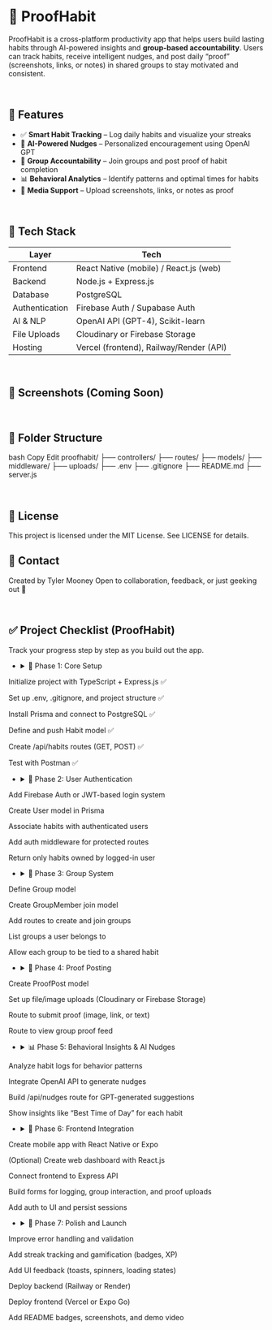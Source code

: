 # 🧠 ProofHabit

ProofHabit is a cross-platform productivity app that helps users build lasting habits through AI-powered insights and **group-based accountability**. Users can track habits, receive intelligent nudges, and post daily “proof” (screenshots, links, or notes) in shared groups to stay motivated and consistent.

<br/>

## 🌟 Features

- ✅ **Smart Habit Tracking** – Log daily habits and visualize your streaks
- 🤖 **AI-Powered Nudges** – Personalized encouragement using OpenAI GPT
- 👥 **Group Accountability** – Join groups and post proof of habit completion
- 📊 **Behavioral Analytics** – Identify patterns and optimal times for habits
- 📸 **Media Support** – Upload screenshots, links, or notes as proof

<br/>

## 🧱 Tech Stack

| Layer         | Tech                                    |
|---------------|------------------------------------------|
| Frontend      | React Native (mobile) / React.js (web)   |
| Backend       | Node.js + Express.js                     |
| Database      | PostgreSQL                               |
| Authentication| Firebase Auth / Supabase Auth            |
| AI & NLP      | OpenAI API (GPT-4), Scikit-learn         |
| File Uploads  | Cloudinary or Firebase Storage           |
| Hosting       | Vercel (frontend), Railway/Render (API)  |

<br/>

## 📸 Screenshots (Coming Soon)

<!-- Add screenshots or mockups here in the future -->

<br/>



## 📂 Folder Structure 
bash
Copy
Edit
proofhabit/
├── controllers/
├── routes/
├── models/
├── middleware/
├── uploads/
├── .env
├── .gitignore
├── README.md
├── server.js

<br/>



## 📄 License
This project is licensed under the MIT License. See LICENSE for details.
<br/>

## 💬 Contact
Created by Tyler Mooney
Open to collaboration, feedback, or just geeking out 🤝

<br/>

## ✅ Project Checklist (ProofHabit)
Track your progress step by step as you build out the app.

- <details> <summary>🧱 Phase 1: Core Setup</summary>
 Initialize project with TypeScript + Express.js ✅ 

 Set up .env, .gitignore, and project structure ✅ 

 Install Prisma and connect to PostgreSQL ✅ 

 Define and push Habit model ✅ 

 Create /api/habits routes (GET, POST) ✅ 

 Test with Postman ✅ 

- </details> <details> <summary>🔐 Phase 2: User Authentication</summary>
 Add Firebase Auth or JWT-based login system

 Create User model in Prisma

 Associate habits with authenticated users

 Add auth middleware for protected routes

 Return only habits owned by logged-in user

- </details> <details> <summary>👥 Phase 3: Group System</summary>
 Define Group model

 Create GroupMember join model

 Add routes to create and join groups

 List groups a user belongs to

 Allow each group to be tied to a shared habit

- </details> <details> <summary>📸 Phase 4: Proof Posting</summary>
 Create ProofPost model

 Set up file/image uploads (Cloudinary or Firebase Storage)

 Route to submit proof (image, link, or text)

 Route to view group proof feed

- </details> <details> <summary>📊 Phase 5: Behavioral Insights & AI Nudges</summary>
 Analyze habit logs for behavior patterns

 Integrate OpenAI API to generate nudges

 Build /api/nudges route for GPT-generated suggestions

 Show insights like “Best Time of Day” for each habit

- </details> <details> <summary>🎨 Phase 6: Frontend Integration</summary>
 Create mobile app with React Native or Expo

 (Optional) Create web dashboard with React.js

 Connect frontend to Express API

 Build forms for logging, group interaction, and proof uploads

 Add auth to UI and persist sessions

- </details> <details> <summary>🚀 Phase 7: Polish and Launch</summary>
 Improve error handling and validation

 Add streak tracking and gamification (badges, XP)

 Add UI feedback (toasts, spinners, loading states)

 Deploy backend (Railway or Render)

 Deploy frontend (Vercel or Expo Go)

 Add README badges, screenshots, and demo video

</details>